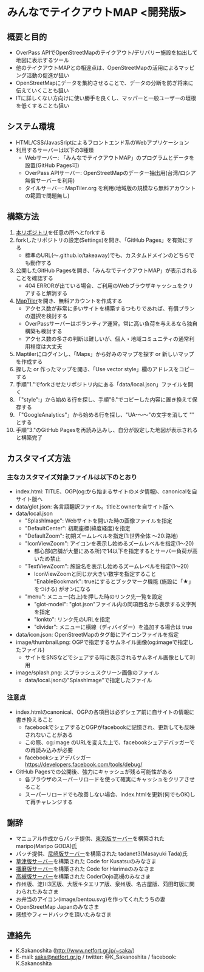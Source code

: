 # みんなでテイクアウトMAP <開発版>

## 概要と目的
* OverPass APIでOpenStreetMapのテイクアウト/デリバリー施設を抽出して地図に表示するツール
* 他のテイクアウトMAPとの相違点は、OpenStreetMapの活用によるマッピング活動の促進が狙い
* OpenStreetMapにデータを集約させることで、データの分断を防ぎ将来に伝えていくことも狙い
* ITに詳しくない方向けに使い勝手を良くし、マッパーと一般ユーザーの垣根を低くすることも狙い

## システム環境
* HTML/CSS/JavasSriptによるフロントエンド系のWebアプリケーション
* 利用するサーバーは以下の3種類
    * Webサーバー: 「みんなでテイクアウトMAP」のプログラムとデータを設置(GitHub Pages可)
    * OverPass APIサーバー: OpenStreetMapのデーター抽出用(台湾/ロシア無償サーバーを利用)
    * タイルサーバー: MapTiler.org を利用(地域版の規模なら無料アカウントの範囲で問題無し)

## 構築方法
1. [本リポジトリ](https://github.com/K-Sakanoshita/takeaway)を任意の所へとforkする
2. forkしたリポジトリの設定(Settings)を開き、「GitHub Pages」を有効にする
    * 標準のURL(～.github.io/takeaway)でも、カスタムドメインのどちらでも動作する
3. 公開したGitHub Pagesを開き、「みんなでテイクアウトMAP」が表示されることを確認する
    * 404 ERRORが出ている場合、ご利用のWebブラウザキャッシュをクリアすると解消する
4. [MapTiler](https://www.maptiler.com/)を開き、無料アカウントを作成する
    * アクセス数が非常に多いサイトを構築するつもりであれば、有償プランの選択を検討する
    * OverPassサーバーはボランティア運営。常に高い負荷を与えるなら独自構築も検討する
    * アクセス数の多さの判断は難しいが、個人・地域コミュニティの通常利用程度は大丈夫
5. Maptilerにログインし、「Maps」から好みのマップを探す or 新しいマップを作成する
6. 探した or 作ったマップを開き、「Use vector style」欄のアドレスをコピーする
7. 手順"1."でforkさせたリポジトリ内にある「data/local.json」ファイルを開く
8. 「"style":」から始める行を探し、手順"6."でコピーした内容に置き換えて保存する
9. 「"GoogleAnalytics"」から始める行を探し、"UA-～～"の文字を消して "" とする
10. 手順"3."のGitHub Pagesを再読み込みし、自分が設定した地図が表示されると構築完了

## カスタマイズ方法
### 主なカスタマイズ対象ファイルは以下のとおり
* index.html: TITLE、OGP(og:から始まるサイトのメタ情報)、canonicalを自サイト版へ
* data/glot.json: 各言語翻訳ファイル。titleとownerを自サイト版へ
* data/local.json
    * "SplashImage": Webサイトを開いた時の画像ファイルを指定
    * "DefaultCenter": 初期座標(緯度経度)を指定
    * "DefaultZoom": 初期ズームレベルを指定(1:世界全体 ～20:路地)
    * "IconViewZoom": アイコンを表示し始めるズームレベルを指定(1～20)
        * 都心部(店舗が大量にある所)で14以下を指定するとサーバー負荷が高いため禁止
    * "TextViewZoom": 施設名を表示し始めるズームレベルを指定(1～20)
        * IconViewZoomと同じか大きい数字を指定すること
      "EnableBookmark": trueにするとブックマーク機能 (施設に「★」をつける) がオンになる
    * "menu": メニュー(右上)を押した時のリンク先一覧を設定  
        * "glot-model": "glot.json"ファイル内の同項目名から表示する文字列を指定
        * "lonkto": リンク先のURLを指定
        * "divider": メニューに横線（ディバイダー）を追加する場合は true
* data/icon.json: OpenStreetMapのタグ毎にアイコンファイルを指定
* image/thumbnail.png: OGPで指定するサムネイル画像(og:imageで指定したファイル)
    * サイトをSNSなどでシェアする時に表示されるサムネイル画像として利用
* image/splash.png: スプラッシュスクリーン画像のファイル
    * data/local.jsonの"SplashImage"で指定したファイル

### 注意点
* index.htmlのcanonical、OGPの各項目は必ずシェア前に自サイトの情報に書き換えること
    * facebookでシェアするとOGPがfacebookに記憶され、更新しても反映されないことがある
    * この際、og:image のURLを変えた上で、facebookシェアデバッガーでの再読み込みが必要 
    * facebookシェアデバッガー https://developers.facebook.com/tools/debug/
* GitHub Pagesでの公開後、強力にキャッシュが残る可能性がある
    * 各ブラウザのスーパーリロードを使って確実にキャッシュをクリアさせること
    * スーパーリロードでも改善しない場合、index.htmlを更新(何でもOK)して再チャレンジする
  
## 謝辞
* マニュアル作成からパッチ提供、[東京版サーバー](https://maripo.org/takeaway_tokyo/)を構築された maripo(Maripo GODA)氏
* パッチ提供、[尼崎版サーバー](https://codeforamagasaki.github.io/takeaway/)を構築された  tadanet3(Masayuki Tada)氏
* [草津版サーバー](https://kusatsu.5374.jp/takeaway/)を構築された Code for Kusatsuのみなさま
* [播磨版サーバー](https://codeforharima.github.io/takeaway/)を構築された Code for Harimaのみなさま
* [高槻版サーバー](https://coderdojotakatsuki.github.io/takeaway/)を構築された CoderDojo高槻のみなさま
* 作州版、淀川3区版、大阪キタエリア版、泉州版、名古屋版、苅田町版に関わられたみなさま
* お弁当のアイコン(image/bentou.svg)を作ってくれたうちの妻
* OpenStreetMap Japanのみなさま
* 感想やフィードバックを頂いたみなさま

## 連絡先
* K.Sakanoshita (http://www.netfort.gr.jp/~saka/)
* E-mail: saka@netfort.gr.jp / twitter: @K_Sakanoshita / facebook: K.Sakanoshita
